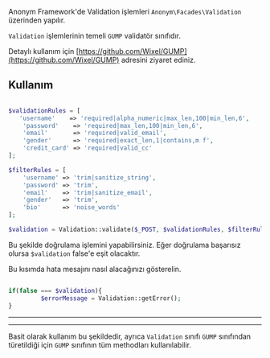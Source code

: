 Anonym Framework'de Validation işlemleri `Anonym\Facades\Validation` üzerinden yapılır.

`Validation` işlemlerinin temeli `GUMP` validatör sınıfıdır.

Detaylı kullanım için [https://github.com/Wixel/GUMP](https://github.com/Wixel/GUMP) adresini ziyaret ediniz.


Kullanım
--------------


```php

$validationRules = [
   'username'    => 'required|alpha_numeric|max_len,100|min_len,6',
    'password'    => 'required|max_len,100|min_len,6',
    'email'       => 'required|valid_email',
    'gender'      => 'required|exact_len,1|contains,m f',
    'credit_card' => 'required|valid_cc'
];

$filterRules = [
    'username' => 'trim|sanitize_string',
    'password' => 'trim',
    'email'    => 'trim|sanitize_email',
    'gender'   => 'trim',
    'bio'      => 'noise_words'
];

$validation = Validation::validate($_POST, $validationRules, $filterRules);

```

Bu şekilde doğrulama işlemini yapabilirsiniz. Eğer doğrulama başarısız olursa `$validation` false'e eşit olacaktır.

Bu kısımda hata mesajını nasıl alacağınızı gösterelin.


```php

if(false === $validation){
         $errorMessage = Validation::getError();
}

```

-----------------
****************

Basit olarak kullanım bu şekildedir, ayrıca `Validation` sınıfı `GUMP` sınıfından türetildiği için `GUMP` sınıfının tüm methodları kullanılabilir.